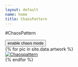 ```yaml
---
layout: default
name: home
title: ChaosPattern
---
```


#ChaosPattern

<input type="button" class="btn chaos-btn btn-warning" id="createChaos" value="enable chaos mode" />

<div class="art-masonry">
{% for pic in site.data.artwork %}
	<div class="artwork">
		<a class="art" href="/img/{{ pic }}" title="Click to view full size">
			<img src="/img/thumb/{{ pic }}" alt="Chaospattern" />
		</a>
	</div>
{% endfor %}
</div>